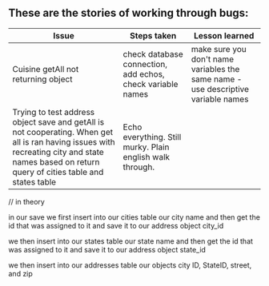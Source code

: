   ## These are the stories of working through bugs:

  | Issue | Steps taken | Lesson learned |
  |-------|-------------|----------------|
  | Cuisine getAll not returning object | check database connection, add echos, check variable names | make sure you don't name variables the same name - use descriptive variable names|
  | Trying to test address object save and getAll is not cooperating.  When get all is ran having issues with recreating city and state names based on return query of cities table and states table | Echo everything.  Still murky.  Plain english walk through.





// in theory

in our save
we first insert into our cities table our city name and then get the id that was assigned to it and save it to our address object city_id

we then insert into our states table our state name and then get the id that was assigned to it and save it to our address object state_id

we then insert into our addresses table our objects city ID, StateID, street, and zip 
